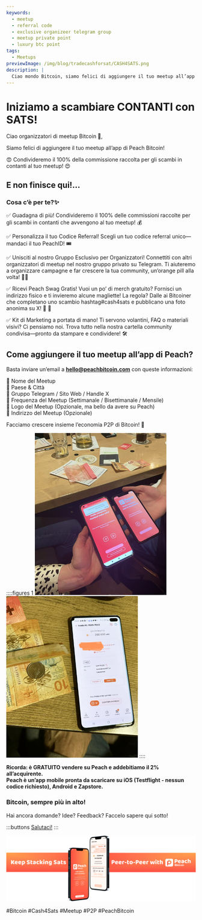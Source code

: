 ```yaml
---
keywords:
  - meetup
  - referral code
  - exclusive organizeer telegram group
  - meetup private point
  - luxury btc point
tags:
  - Meetups
previewImage: /img/blog/tradecashforsat/CASH4SATS.png
description: |
  Ciao mondo Bitcoin, siamo felici di aggiungere il tuo meetup all’app di Peach Bitcoin!
---
```


# Iniziamo a scambiare CONTANTI con SATS! 

Ciao organizzatori di meetup Bitcoin 👋,

Siamo felici di aggiungere il tuo meetup all’app di Peach Bitcoin!

😍 Condivideremo il 100% della commissione raccolta per gli scambi in contanti al tuo meetup! 😍

## E non finisce qui!...

### Cosa c’è per te?✨

✅ Guadagna di più! Condivideremo il 100% delle commissioni raccolte per gli scambi in contanti che avvengono al tuo meetup! 💰

✅ Personalizza il tuo Codice Referral! Scegli un tuo codice referral unico—mandaci il tuo PeachID! 🎟️

✅ Unisciti al nostro Gruppo Esclusivo per Organizzatori! Connettiti con altri organizzatori di meetup nel nostro gruppo privato su Telegram. Ti aiuteremo a organizzare campagne e far crescere la tua community, un’orange pill alla volta! 🍊💊

✅ Ricevi Peach Swag Gratis! Vuoi un po’ di merch gratuito? Fornisci un indirizzo fisico e ti invieremo alcune magliette! La regola? Dalle ai Bitcoiner che completano uno scambio hashtag#cash4sats e pubblicano una foto anonima su X! 📸 🧡

✅ Kit di Marketing a portata di mano! Ti servono volantini, FAQ o materiali visivi? Ci pensiamo noi. Trova tutto nella nostra cartella community condivisa—pronto da stampare e condividere! 🛠️

## Come aggiungere il tuo meetup all’app di Peach?

Basta inviare un’email a **hello@peachbitcoin.com** con queste informazioni:

🔶 Nome del Meetup  
🔶 Paese & Città  
🔶 Gruppo Telegram / Sito Web / Handle X  
🔶 Frequenza del Meetup (Settimanale / Bisettimanale / Mensile)  
🔶 Logo del Meetup (Opzionale, ma bello da avere su Peach)  
🔶 Indirizzo del Meetup (Opzionale)

Facciamo crescere insieme l’economia P2P di Bitcoin! 🚀

::::figures 1
<img src="/img/blog/tradecashforsat/img1.png" alt="exchange sat with money in a meetup point" style="width: 80%; max-width: 350px;">
<img src="/img/blog/tradecashforsat/img2.png" alt="complete trade sat with money in a meetup" style="width: 80%; max-width: 350px;">
::::

**Ricorda: è GRATUITO vendere su Peach e addebitiamo il 2% all’acquirente.**  
**Peach è un’app mobile pronta da scaricare su iOS (Testflight - nessun codice richiesto), Android e Zapstore.**

### Bitcoin, sempre più in alto!

Hai ancora domande? Idee? Feedback? Faccelo sapere qui sotto!

:::buttons
[Salutaci!](mailto:hello@peachbitcoin.com)
:::

![Say Hi!](/img/blog/tradecashforsat/img3.png)

#Bitcoin #Cash4Sats #Meetup #P2P #PeachBitcoin
